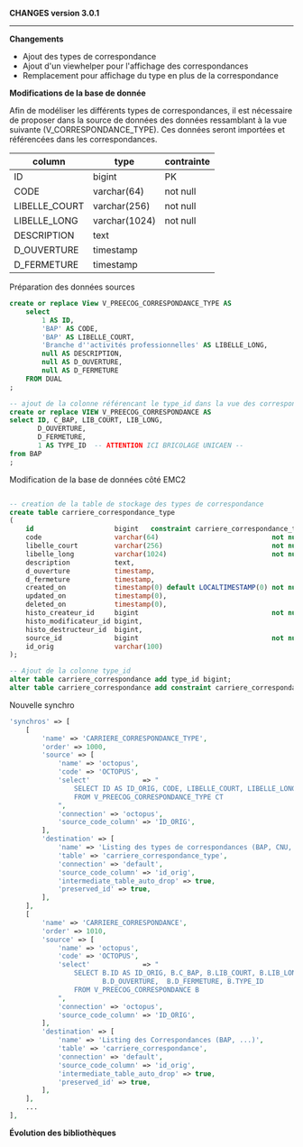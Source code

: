 **CHANGES version 3.0.1**

-----------


**Changements**

* Ajout des types de correspondance
* Ajout d'un viewhelper pour l'affichage des correspondances
* Remplacement pour affichage du type en plus de la correspondance

**Modifications de la base de donnée**

Afin de modéliser les différents types de correspondances, il est nécessaire de proposer dans la source de données des données ressamblant à la vue suivante (V_CORRESPONDANCE_TYPE).
Ces données seront importées et référencées dans les correspondances.

| column        | type          | contrainte |
|---------------|---------------|------------|
| ID            | bigint        | PK         |
| CODE          | varchar(64)   | not null   |
| LIBELLE_COURT | varchar(256)  | not null   |
| LIBELLE_LONG  | varchar(1024) | not null   |
| DESCRIPTION   | text          |            |
| D_OUVERTURE   | timestamp     |            |
| D_FERMETURE   | timestamp     |            |


Préparation des données sources
```sql
create or replace View V_PREECOG_CORRESPONDANCE_TYPE AS
    select
        1 AS ID,
        'BAP' AS CODE,
        'BAP' AS LIBELLE_COURT,
        'Branche d''activités professionnelles' AS LIBELLE_LONG,
        null AS DESCRIPTION,
        null AS D_OUVERTURE,
        null AS D_FERMETURE
    FROM DUAL
;

-- ajout de la colonne référencant le type_id dans la vue des correspondances ou recréation de la vue.
create or replace VIEW V_PREECOG_CORRESPONDANCE AS
select ID, C_BAP, LIB_COURT, LIB_LONG,
       D_OUVERTURE,
       D_FERMETURE,
       1 AS TYPE_ID  -- ATTENTION ICI BRICOLAGE UNICAEN -- 
from BAP
;
```

Modification de la base de données côté EMC2
```sql

-- creation de la table de stockage des types de correspondance
create table carriere_correspondance_type
(
    id                    bigint   constraint carriere_correspondance_type_pk primary key,
    code                  varchar(64)                            not null,
    libelle_court         varchar(256)                           not null,
    libelle_long          varchar(1024)                          not null,
    description           text,
    d_ouverture           timestamp,
    d_fermeture           timestamp,
    created_on            timestamp(0) default LOCALTIMESTAMP(0) not null,
    updated_on            timestamp(0),
    deleted_on            timestamp(0),
    histo_createur_id     bigint                                 not null,
    histo_modificateur_id bigint,
    histo_destructeur_id  bigint,
    source_id             bigint                                 not null,
    id_orig               varchar(100)
);

-- Ajout de la colonne type_id 
alter table carriere_correspondance add type_id bigint;
alter table carriere_correspondance add constraint carriere_correspondance_carriere_correspondance_type_null_fk foreign key (type_id) references carriere_correspondance_type (id);
```

Nouvelle synchro
```php 
'synchros' => [
    [
        'name' => 'CARRIERE_CORRESPONDANCE_TYPE',
        'order' => 1000,
        'source' => [
            'name' => 'octopus',
            'code' => 'OCTOPUS',
            'select'             => "
                SELECT ID AS ID_ORIG, CODE, LIBELLE_COURT, LIBELLE_LONG, DESCRIPTION, D_OUVERTURE, D_FERMETURE
                FROM V_PREECOG_CORRESPONDANCE_TYPE CT 
            ",
            'connection' => 'octopus',
            'source_code_column' => 'ID_ORIG',
        ],
        'destination' => [
            'name' => 'Listing des types de correspondances (BAP, CNU, BIB, ...)',
            'table' => 'carriere_correspondance_type',
            'connection' => 'default',
            'source_code_column' => 'id_orig',
            'intermediate_table_auto_drop' => true,
            'preserved_id' => true,
        ],
    ],
    [
        'name' => 'CARRIERE_CORRESPONDANCE',
        'order' => 1010,
        'source' => [
            'name' => 'octopus',
            'code' => 'OCTOPUS',
            'select'             => "
                SELECT B.ID AS ID_ORIG, B.C_BAP, B.LIB_COURT, B.LIB_LONG, 
                       B.D_OUVERTURE,  B.D_FERMETURE, B.TYPE_ID 
                FROM V_PREECOG_CORRESPONDANCE B
            ",
            'connection' => 'octopus',
            'source_code_column' => 'ID_ORIG',
        ],
        'destination' => [
            'name' => 'Listing des Correspondances (BAP, ...)',
            'table' => 'carriere_correspondance',
            'connection' => 'default',
            'source_code_column' => 'id_orig',
            'intermediate_table_auto_drop' => true,
            'preserved_id' => true,
        ],
    ],
    ...
],
```
**Évolution des bibliothèques**

```
```